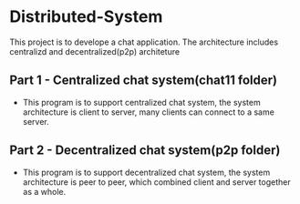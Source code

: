 # Distributed-System
This project is to develope a chat application. The architecture includes centralizd and decentralized(p2p) architeture
## Part 1 - Centralized chat system(chat11 folder)
* This program is to support centralized chat system, the system architecture is client to server, many clients can connect to a same server.
 
## Part 2 - Decentralized chat system(p2p folder)
* This program is to support decentralized chat system, the system architecture is peer to peer, which combined client and server together as a whole.
